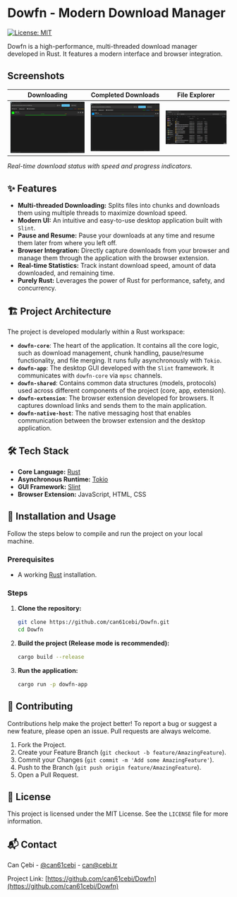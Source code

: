 # Dowfn - Modern Download Manager

[![License: MIT](https://img.shields.io/badge/License-MIT-yellow.svg)](https://opensource.org/licenses/MIT)

Dowfn is a high-performance, multi-threaded download manager developed in Rust. It features a modern interface and browser integration.

## Screenshots

| Downloading | Completed Downloads | File Explorer |
| :---: | :---: | :---: |
| ![Downloading](https://raw.githubusercontent.com/can61cebi/Dowfn/refs/heads/main/images/1.png) | ![Download completed](https://raw.githubusercontent.com/can61cebi/Dowfn/refs/heads/main/images/2.png) | ![View in file explorer](https://raw.githubusercontent.com/can61cebi/Dowfn/refs/heads/main/images/3.png) |
*Real-time download status with speed and progress indicators.*

## ✨ Features

- **Multi-threaded Downloading:** Splits files into chunks and downloads them using multiple threads to maximize download speed.
- **Modern UI:** An intuitive and easy-to-use desktop application built with `Slint`.
- **Pause and Resume:** Pause your downloads at any time and resume them later from where you left off.
- **Browser Integration:** Directly capture downloads from your browser and manage them through the application with the browser extension.
- **Real-time Statistics:** Track instant download speed, amount of data downloaded, and remaining time.
- **Purely Rust:** Leverages the power of Rust for performance, safety, and concurrency.

## 🏗️ Project Architecture

The project is developed modularly within a Rust workspace:

- **`dowfn-core`**: The heart of the application. It contains all the core logic, such as download management, chunk handling, pause/resume functionality, and file merging. It runs fully asynchronously with `Tokio`.
- **`dowfn-app`**: The desktop GUI developed with the `Slint` framework. It communicates with `dowfn-core` via `mpsc` channels.
- **`dowfn-shared`**: Contains common data structures (models, protocols) used across different components of the project (core, app, extension).
- **`dowfn-extension`**: The browser extension developed for browsers. It captures download links and sends them to the main application.
- **`dowfn-native-host`**: The native messaging host that enables communication between the browser extension and the desktop application.

## 🛠️ Tech Stack

- **Core Language:** [Rust](https://www.rust-lang.org/)
- **Asynchronous Runtime:** [Tokio](https://tokio.rs/)
- **GUI Framework:** [Slint](https://slint.rs/)
- **Browser Extension:** JavaScript, HTML, CSS

## 🚀 Installation and Usage

Follow the steps below to compile and run the project on your local machine.

### Prerequisites

- A working [Rust](https://www.rust-lang.org/tools/install) installation.

### Steps

1.  **Clone the repository:**
    ```sh
    git clone https://github.com/can61cebi/Dowfn.git
    cd Dowfn
    ```

2.  **Build the project (Release mode is recommended):**
    ```sh
    cargo build --release
    ```

3.  **Run the application:**
    ```sh
    cargo run -p dowfn-app
    ```

## 🤝 Contributing

Contributions help make the project better! To report a bug or suggest a new feature, please open an issue. Pull requests are always welcome.

1.  Fork the Project.
2.  Create your Feature Branch (`git checkout -b feature/AmazingFeature`).
3.  Commit your Changes (`git commit -m 'Add some AmazingFeature'`).
4.  Push to the Branch (`git push origin feature/AmazingFeature`).
5.  Open a Pull Request.

## 📝 License

This project is licensed under the MIT License. See the `LICENSE` file for more information.

## 📬 Contact

Can Çebi - [@can61cebi](https://github.com/can61cebi) - can@cebi.tr

Project Link: [https://github.com/can61cebi/Dowfn](https://github.com/can61cebi/Dowfn)